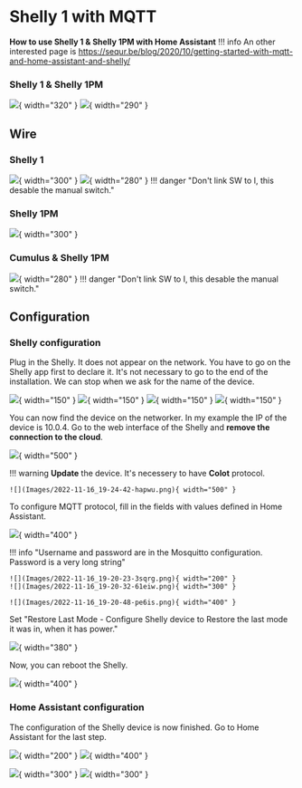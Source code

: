 # Shelly 1 with MQTT

**How to use Shelly 1 & Shelly 1PM with Home Assistant**
!!! info
    An other interested page is https://sequr.be/blog/2020/10/getting-started-with-mqtt-and-home-assistant-and-shelly/

### Shelly 1 & Shelly 1PM

![](Images/IMG_4303.jpg){ width="320" }
![](Images/IMG_4326.JPG){ width="290" }


## Wire
### Shelly 1
![](Images/IMG_4301.jpg){ width="300" }
![](Images/IMG_4302.jpg){ width="280" }
!!! danger "Don't link SW to I, this desable the manual switch."

### Shelly 1PM
![](../Images/Shelly-1PM/wire.png){ width="300" }

### Cumulus & Shelly 1PM
![](Images/IMG_4333.jpg){ width="280" }
!!! danger "Don't link SW to I, this desable the manual switch."

## Configuration
### Shelly configuration
Plug in the Shelly. It does not appear on the network.
You have to go on the Shelly app first to declare it.
It's not necessary to go to the end of the installation.
We can stop when we ask for the name of the device.

![](Images/IMG_4305.PNG){ width="150" }
![](Images/IMG_4306.PNG){ width="150" }
![](Images/IMG_4307.PNG){ width="150" }
![](Images/IMG_4308.PNG){ width="150" }

You can now find the device on the networker. In my example the IP of the device is 10.0.4.
Go to the web interface of the Shelly and **remove the connection to the cloud**.

![](Images/2022-11-16_19-03-59-ck26n.png){ width="500" }

!!! warning
    **Update** the device. It's necessery to have **CoIot** protocol.
    
    ![](Images/2022-11-16_19-24-42-hapwu.png){ width="500" }

To configure MQTT protocol, fill in the fields with values defined in Home Assistant.

![](Images/2022-11-16_19-25-58-zzxi1.png){ width="400" }

!!! info "Username and password are in the Mosquitto configuration. Password is a very long string"

    ![](Images/2022-11-16_19-20-23-3sqrg.png){ width="200" }
    ![](Images/2022-11-16_19-20-32-61eiw.png){ width="300" }

    ![](Images/2022-11-16_19-20-48-pe6is.png){ width="400" }

Set "Restore Last Mode - Configure Shelly device to Restore the last mode it was in, when it has power."

![](../Images/Shelly-1PM/2022-12-18_11-28-04.png){ width="380" }

Now, you can reboot the Shelly.

![](Images/2022-11-16_19-27-19-yhfdw.png){ width="400" }

### Home Assistant configuration

The configuration of the Shelly device is now finished. Go to Home Assistant for the last step.

![](Images/2022-11-16_20-02-51-kyree.png){ width="200" }
![](Images/2022-11-16_19-28-09-fri3x.png){ width="400" }

![](Images/2022-11-16_19-28-25-omh8v.png){ width="300" }
![](Images/2022-11-16_20-31-39-qci2t.png){ width="300" }



